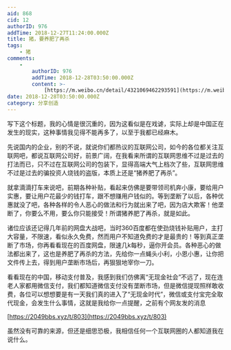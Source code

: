 ```yaml
---
aid: 868
cid: 12
authorID: 976
addTime: 2018-12-27T11:24:00.000Z
title: 猪，要养肥了再杀
tags:
    - 猪
comments:
    -
        authorID: 976
        addTime: 2018-12-28T03:50:00.000Z
        content: >-
            [https://m.weibo.cn/detail/4321069462293591](https://m.weibo.cn/detail/4321069462293591)
date: 2018-12-28T03:50:00.000Z
category: 分享创造
---
```


写下这个标题，我的心情是很沉重的，因为这看似是在戏谑，实际上却是中国正在发生的现实，这种事情我见得不能再多了，以至于我都已经麻木。

先说国内的企业，别的不说，就说你们都热议的互联网公司，如今的各位都关注互联网吧，都说互联网公司好，前景广阔，在我看来所谓的互联网思维不过是过去的打法而已，只不过在互联网公司的包装下，显得高端大气上档次了些，互联网思维不过是过去的骗投资人烧钱的盗版，本质上还是“猪养肥了再杀”。

就拿滴滴打车来说吧，前期各种补贴，看起来仿佛是要带领司机奔小康，要给用户实惠，要让用户花最少的钱打车，跟不想赚用户钱似的。等到垄断了以后，各种优惠就没了吧，各种各样的令人恶心的做法和行为就出来了吧，因为店大欺客！他垄断了，你要么不用，要么你只能接受！所谓猪养肥了再杀，就是如此。

诸位应该还记得几年前的网盘大战吧，当时360百度都在使劲烧钱补贴用户，主打大容量，不限速，看似永久免费，然而用户不知道免费的才是最贵的！等到真正垄断了市场，你再看看现在的百度网盘，限速几k每秒，逼你开会员。各种恶心的做法都出来了，这也是养肥了再杀的方法，先给你一点蝇头小利，小恩小惠，让你把文件传上去，得到用户垄断市场后，再狠狠地宰你一刀。

看看现在的中国，移动支付普及，我感到我们仿佛离“无现金社会”不远了，现在连老人家都用微信支付，我们都知道微信支付没有垄断市场，但是微信提现照样敢收费，各位可以想想要是有一天我们真的进入了“无现金时代”，微信或支付宝完全取代现金，会发生什么事情，这就是我给你一点提醒，之前有个网友发的消息

[https://2049bbs.xyz/t/803](https://2049bbs.xyz/t/803)

虽然没有可靠的来源，但还是细思恐极，我相信任何一个互联网圈的人都知道我在说什么。
